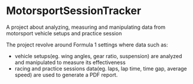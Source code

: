 # MotorsportSessionTracker
A project about analyzing, measuring and manipulating data from motorsport vehicle setups and practice session

The project revolve around Formula 1 settings where data such as:
- vehicle setups(eg. wing angles, gear ratio, suspension) are analyzed and manipulated to measure its effectiveness
- racing and practice sessions data(eg. laps, lap time, time gap, average speed) are used to generate a PDF report.
